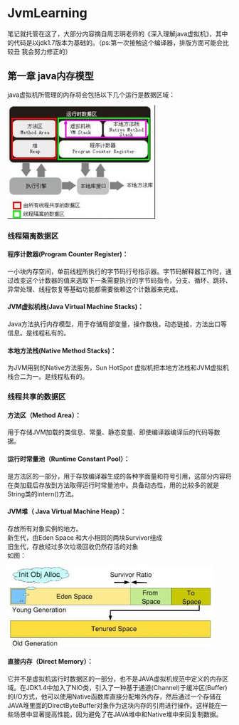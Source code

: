 # JvmLearning
笔记就托管在这了，大部分内容摘自周志明老师的《深入理解java虚拟机》，其中的代码是以jdk1.7版本为基础的。（ps:第一次接触这个编译器，排版方面可能会比较丑
我会努力修正的）

  第一章 java内存模型
----------------------------------- 

java虚拟机所管理的内存将会包括以下几个运行是数据区域：

![](https://github.com/KuiLoveLOL/JvmLearning/blob/master/image/abc.jpg)

###   线程隔离数据区

#### 程序计数器(Program Counter Register)：
一小块内存空间，单前线程所执行的字节码行号指示器。字节码解释器工作时，通过改变这个计数器的值来选取下一条需要执行的字节码指令，分支、循环、跳转、异常处理、线程恢复等基础功能都需要依赖这个计数器来完成。

#### JVM虚拟机栈(Java Virtual Machine Stacks)：
Java方法执行内存模型，用于存储局部变量，操作数栈，动态链接，方法出口等信息。是线程私有的。

#### 本地方法栈(Native Method Stacks)：
为JVM用到的Native方法服务，Sun HotSpot 虚拟机把本地方法栈和JVM虚拟机栈合二为一。是线程私有的。

###  线程共享的数据区

#### 方法区（Method Area）：
用于存储JVM加载的类信息、常量、静态变量、即使编译器编译后的代码等数据。
#### 运行时常量池（Runtime Constant Pool）：
是方法区的一部分，用于存放编译器生成的各种字面量和符号引用，这部分内容将在类加载后存放到方法取得运行时常量池中。具备动态性，用的比较多的就是String类的intern()方法。
#### JVM堆（ Java Virtual Machine Heap）：
存放所有对象实例的地方。<br> 
新生代，由Eden Space 和大小相同的两块Survivor组成<br> 
旧生代，存放经过多次垃圾回收仍然存活的对象<br> 
如图：<br>

![](https://github.com/KuiLoveLOL/JvmLearning/blob/master/image/bcd.jpg)

#### 直接内存（Direct Memory）：
它并不是虚拟机运行时数据区的一部分，也不是JAVA虚拟机规范中定义的内存区域。在JDK1.4中加入了NIO类，引入了一种基于通道(Channel)于缓冲区(Buffer)的I/O方式，他可以使用Native函数库直接分配堆外内存，然后通过一个存储在JAVA堆里面的DirectByteBuffer对象作为这块内存的引用进行操作。这样能在一些场景中显著提高性能，因为避免了在JAVA堆中和Native堆中来回复制数据。

